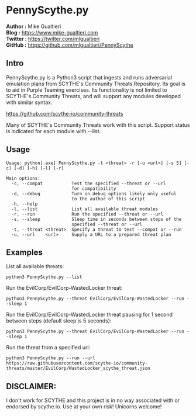# PennyScythe.py #

**Author  :**  Mike Gualtieri  
**Blog    :**  https://www.mike-gualtieri.com  
**Twitter :**  https://twitter.com/mlgualtieri  
**GitHub  :**  https://github.com/mlgualtieri/PennyScythe

## Intro ##
PennyScythe.py is a Python3 script that ingests and runs adversarial emulation plans from SCYTHE's Community Threats Repository.  Its goal is to aid in Purple Teaming exercises.  Its functionality is not limited to SCYTHE's Community Threats, and will support any modules developed with similar syntax.

https://github.com/scythe-io/community-threats
 
Many of SCYTHE's Community Threats work with this script.  Support status is indicated for each module with --list.


## Usage ##
```
Usage: python[.exe] PennyScythe.py -t <threat> -r [-u <url>] [-s 5] [-c] [-d] [-h] [-l] [-r]
```
```
Main options:
  -c, --compat           Test the specified --threat or --url
                         for compatibility
  -d, --debug            Turn on debug options likely only useful
                         to the author of this script
  -h, --help
  -l, --list             List all available threat modules
  -r, --run              Run the specified --threat or --url
  -s, --sleep            Sleep time in seconds between steps of the
                         specified --threat or --url
  -t, --threat <threat>  Specify a threat to test --compat or --run
  -u, --url    <url>     Supply a URL to a prepared threat plan
```

## Examples ##
List all available threats:
```
python3 PennyScythe.py --list
```
Run the EvilCorp/EvilCorp-WastedLocker threat:
```
python3 PennyScythe.py --threat EvilCorp/EvilCorp-WastedLocker --run --sleep 1
```
Run the EvilCorp/EvilCorp-WastedLocker threat pausing for 1 second between steps (default sleep is 5 seconds):
```
python3 PennyScythe.py --threat EvilCorp/EvilCorp-WastedLocker --run --sleep 1
```
Run the threat from a specified url:
```
python3 PennyScythe.py --run --url https://raw.githubusercontent.com/scythe-io/community-threats/master/EvilCorp/WastedLocker_scythe_threat.json
```


## DISCLAIMER: ##
I don't work for SCYTHE and this project is in no way associated with or endorsed by scythe.io.  Use at your own risk!  Unicorns welcome!
